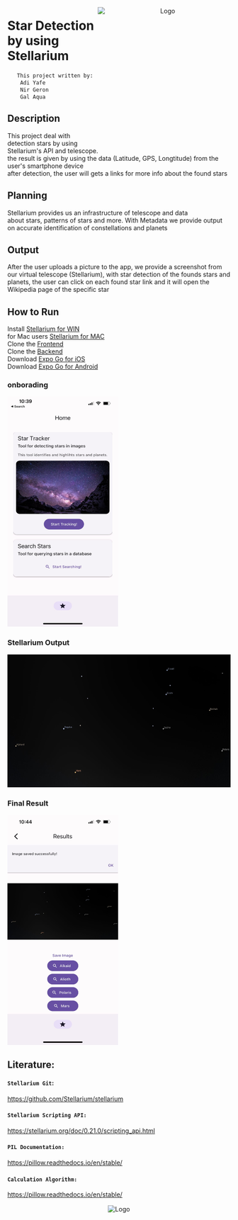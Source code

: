 
<p align="center">
  <img src="https://avatars.githubusercontent.com/u/7320160?s=280&v=4" alt="Logo" width="300" height="300" align="right">
</p>


# Star Detection by using Stellarium

       This project written by: 
        Adi Yafe
        Nir Geron
        Gal Aqua

## Description
This project deal with detection stars by using Stellarium's API and telescope.  <br>
the result is given by using the data (Latitude, GPS, Longtitude) from the user's smartphone device  <br>
after detection, the user will gets a links for more info about the found stars


## Planning
Stellarium provides us an infrastructure of telescope and data  <br> about stars,
patterns of stars and more.
With Metadata we provide output on accurate identification of constellations and planets

## Output
After the user uploads a picture to the app, we provide a screenshot from our virtual telescope (Stellarium),
with star detection of the founds stars and planets, the user can click on each found star link
and it will open the Wikipedia page of the specific star

## How to Run
Install [Stellarium for WIN](https://github.com/Stellarium/stellarium/releases/download/v23.1/stellarium-23.1-qt5-win64.exe) <br>
for Mac users [Stellarium for MAC](https://github.com/Stellarium/stellarium/releases/download/v23.1/Stellarium-23.1-qt5-arm64.zip) <br>
Clone the [Frontend](https://github.com/adiy55/NewSpace-Project-frontend.git) <br>
Clone the [Backend](https://github.com/adiy55/NewSpace-Project-backend.git)  <br>
Download [Expo Go for iOS](https://apps.apple.com/us/app/expo-go/id982107779) <br>
Download [Expo Go for Android](https://play.google.com/store/apps/details?id=host.exp.exponent&hl=en_US)


### onborading

<img src="https://github.com/adiy55/NewSpace-Project-backend/blob/main/Resources/pics/onboarding.jpeg" alt="Logo" width="250" height="520">

### Stellarium Output

<img src="https://github.com/adiy55/NewSpace-Project-backend/blob/main/Resources/pics/stellarium%20output.jpeg" alt="Logo" width="600" height="300">

### Final Result

<img src="https://github.com/adiy55/NewSpace-Project-backend/blob/main/Resources/pics/final%20result.jpeg" alt="Logo" width="250" height="520">

## Literature:
#### `Stellarium Git`:
https://github.com/Stellarium/stellarium
#### `Stellarium Scripting API:`
https://stellarium.org/doc/0.21.0/scripting_api.html
#### `PIL Documentation:`
https://pillow.readthedocs.io/en/stable/
#### `Calculation Algorithm:`
https://pillow.readthedocs.io/en/stable/


<p align="center">
  <img src="https://i0.wp.com/eos.org/wp-content/uploads/2022/09/scorpius-centaurus-ob-stellar-association.jpg?fit=1200%2C675&ssl=1" alt="Logo" width="1000" height="420" align="center">
</p>
